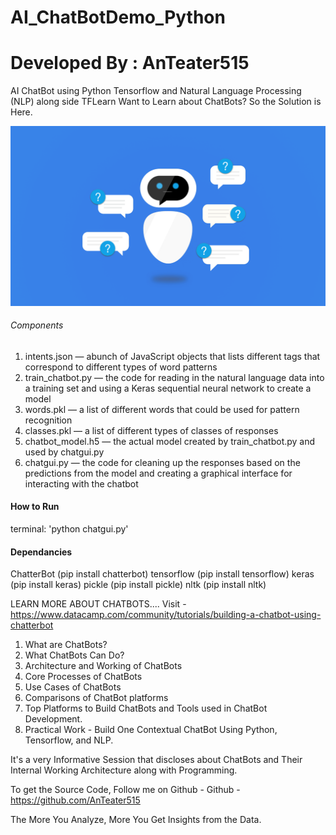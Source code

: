 # AI_ChatBotDemo_Python
# Developed By : AnTeater515

AI ChatBot using Python Tensorflow and Natural Language Processing (NLP) along side TFLearn
Want to Learn about ChatBots? So the Solution is Here.

![Screenshot](Untitled.png)

###### Components

1. intents.json — abunch of JavaScript objects that lists different tags that correspond to different types of word patterns
2. train_chatbot.py — the code for reading in the natural language data into a training set and using a Keras sequential neural network to create a model
3. words.pkl — a list of different words that could be used for pattern recognition
4. classes.pkl — a list of different types of classes of responses
5. chatbot_model.h5 — the actual model created by train_chatbot.py and used by chatgui.py
6. chatgui.py — the code for cleaning up the responses based on the predictions from the model and creating a graphical interface for interacting with the chatbot

#### How to Run

terminal: 'python chatgui.py'



#### Dependancies

ChatterBot (pip install chatterbot)
tensorflow (pip install tensorflow)
keras (pip install keras)
pickle (pip install pickle)
nltk (pip install nltk)




LEARN MORE ABOUT CHATBOTS.... Visit - https://www.datacamp.com/community/tutorials/building-a-chatbot-using-chatterbot
1. What are ChatBots?
2. What ChatBots Can Do?
3. Architecture and Working of ChatBots
4. Core Processes of ChatBots
5. Use Cases of ChatBots
6. Comparisons of ChatBot platforms
7. Top Platforms to Build ChatBots and Tools used in ChatBot Development.
8. Practical Work - Build One Contextual ChatBot Using Python, Tensorflow, and NLP.

It's a very Informative Session that discloses about ChatBots and Their Internal Working Architecture along with Programming.

To get the Source Code, Follow me on Github -
Github -https://github.com/AnTeater515

The More You Analyze, More You Get Insights from the Data.
